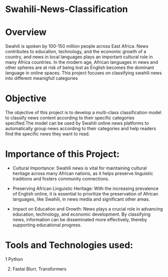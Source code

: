# Swahili-News-Classification  

# Overview

Swahili is spoken by 100-150 million people across East Africa. News contributes to education, technology, and the economic growth of a country, and news in local languages plays an important cultural role in many Africa countries. In the modern age, African languages in news and other spheres are at risk of being lost as English becomes the dominant language in online spaces. This project focuses on classifying swahili news into different meanigfull categories

# Objective

The objective of this project is to develop a multi-class classification model to classify news content according to their specific categories specified.The model can be used by Swahili online news platforms to automatically group news according to their categories and help readers find the specific news they want to read.

# Importance of this Project:

- Cultural Importance: Swahili news is vital for maintaining cultural heritage across many African nations, as it helps preserve linguistic traditions and fosters community connections.

- Preserving African Linguistic Heritage: With the increasing prevalence of English online, it is essential to prioritize the preservation of African languages, like Swahili, in news media and significant other areas.

- Impact on Education and Growth: News plays a crucial role in advancing education, technology, and economic development. By classifying news, information can be disseminated more effectively, thereby supporting educational progress.


# Tools and Technologies used:

1 Python

2. Fastai Blurr, Transformers
